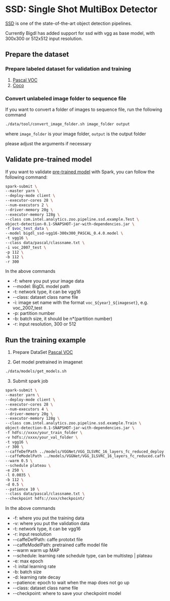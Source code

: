 # SSD: Single Shot MultiBox Detector

[SSD](https://research.google.com/pubs/pub44872.html) is one of the state-of-the-art
 object detection pipelines.

Currently Bigdl has added support for ssd with vgg as base model,
with 300x300 or 512x512 input resolution.

## Prepare the dataset

### Prepare labeled dataset for validation and training
1. [Pascal VOC](../data/pascal)
2. [Coco](../data/coco)

### Convert unlabeled image folder to sequence file
If you want to convert a folder of images to sequence file, run the following command
```bash
./data/tool/convert_image_folder.sh image_folder output
```

where ```image_folder``` is your image folder, ```output``` is the output folder

please adjust the arguments if necessary

## Validate pre-trained model
If you want to validate [pre-trained model](https://github.com/intel-analytics/analytics-zoo/tree/master/models) with Spark,
 you can follow the following command:

```bash
spark-submit \
--master yarn \
--deploy-mode client \
--executor-cores 28 \
--num-executors 2 \
--driver-memory 20g \
--executor-memory 128g \
--class com.intel.analytics.zoo.pipeline.ssd.example.Test \
object-detection-0.1-SNAPSHOT-jar-with-dependencies.jar \
-f $voc_test_data \
--model bigdl_ssd-vgg16-300x300_PASCAL_0.4.0.model \
-t vgg16 \
--class data/pascal/classname.txt \
-i voc_2007_test \
-p 112 \
-b 112 \
-r 300
```

In the above commands

* -f: where you put your image data
* --model: BigDL model path
* -t: network type, it can be vgg16
* --class: dataset class name file
* -i: image set name with the format ```voc_${year}_${imageset}```, e.g. voc_2007_test
* -p: partition number
* -b: batch size, it should be n*(partition number)
* -r: input resolution, 300 or 512

## Run the training example
1. Prepare DataSet [Pascal VOC](../data/pascal)

2. Get model pretrained in imagenet
```bash
./data/models/get_models.sh
```

3. Submit spark job
```bash
spark-submit \
--master yarn \
--deploy-mode client \
--executor-cores 28 \
--num-executors 4 \
--driver-memory 20g \
--executor-memory 128g \
--class com.intel.analytics.zoo.pipeline.ssd.example.Train \
object-detection-0.1-SNAPSHOT-jar-with-dependencies.jar \
-f hdfs://xxxx/your_train_folder \
-v hdfs://xxxx/your_val_folder \
-t vgg16 \
-r 300 \
--caffeDefPath ../models/VGGNet/VGG_ILSVRC_16_layers_fc_reduced_deploy.prototxt.txt \
--caffeModelPath ../models/VGGNet/VGG_ILSVRC_16_layers_fc_reduced.caffemodel \
--warm 0.5 \
--schedule plateau \
-e 250 \
-l 0.0035 \
-b 112 \
-d 0.5 \
--patience 10 \
--class data/pascal/classname.txt \
--checkpoint hdfs://xxx/checkpoint/
```
In the above commands

* -f: where you put the training data
* -v: where you put the validation data
* -t: network type, it can be vgg16
* -r: input resolution
* --caffeDefPath: caffe prototxt file
* --caffeModelPath: pretrained caffe model file
* --warm warm up MAP
* --schedule: learning rate schedule type, can be multistep | plateau
* -e: max epoch
* -l: inital learning rate
* -b: batch size
* -d: learning rate decay
* --patience: epoch to wait when the map does not go up
* --class: dataset class name file
* --checkpoint: where to save your checkpoint model
